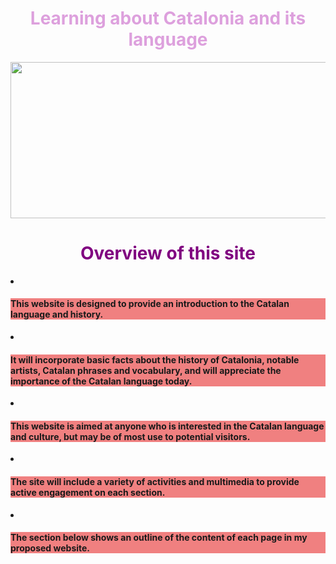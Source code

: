 <h1 style="color:plum;" align="center">Learning about Catalonia and its language</h1>

<center><img src=
"https://upload.wikimedia.org/wikipedia/commons/thumb/c/ce/Flag_of_Catalonia.svg/640px-Flag_of_Catalonia.svg.png"
width="550" height="250"></center>


<h1 style="color:purple;" align="center">Overview of this site</h1>



<div><li><h4 style="background-color:LightCoral;"> This website is designed to provide an introduction to the Catalan language and history.</h4></li></div>
 
<div><li><h4 style="background-color:LightCoral;">It will incorporate basic facts about the history of Catalonia, notable artists, Catalan phrases and vocabulary, and will appreciate the importance of the Catalan language today.</h4></li></div>

<div><li><h4 style="background-color:LightCoral;">This website is aimed at anyone who is interested in the Catalan language and culture, but may be of most use to potential visitors.</h4></li></div>

<div><li><h4 style="background-color:LightCoral;">The site will include a variety of activities and multimedia to provide active engagement on each section.</h4></li></div>

<div><li><h4 style="background-color:LightCoral;">The section below shows an outline of the content of each page in my proposed website.</h4></li></div>






